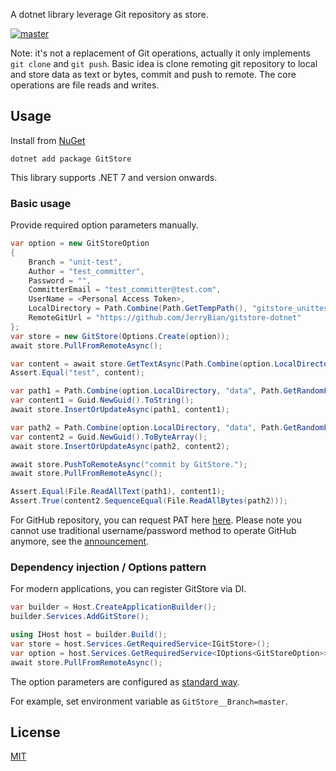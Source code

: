 A dotnet library leverage Git repository as store.

[![master](https://github.com/JerryBian/gitstore-dotnet/actions/workflows/build.yml/badge.svg)](https://github.com/JerryBian/gitstore-dotnet/actions/workflows/build.yml)

Note: it's not a replacement of Git operations, actually it only implements `git clone` and `git push`. Basic idea is clone remoting git repository to local and store data as text or bytes, commit and push to remote. The core operations are file reads and writes.

## Usage

Install from [NuGet](https://www.nuget.org/packages/gitstore)

```
dotnet add package GitStore
```

This library supports .NET 7 and version onwards.

### Basic usage

Provide required option parameters manually.

```csharp
var option = new GitStoreOption
{
    Branch = "unit-test",
    Author = "test_committer",
    Password = "",
    CommitterEmail = "test_committer@test.com",
    UserName = <Personal Access Token>,
    LocalDirectory = Path.Combine(Path.GetTempPath(), "gitstore_unittest"),
    RemoteGitUrl = "https://github.com/JerryBian/gitstore-dotnet"
};
var store = new GitStore(Options.Create(option));
await store.PullFromRemoteAsync();

var content = await store.GetTextAsync(Path.Combine(option.LocalDirectory, "dummy.txt"));
Assert.Equal("test", content);

var path1 = Path.Combine(option.LocalDirectory, "data", Path.GetRandomFileName());
var content1 = Guid.NewGuid().ToString();
await store.InsertOrUpdateAsync(path1, content1);

var path2 = Path.Combine(option.LocalDirectory, "data", Path.GetRandomFileName());
var content2 = Guid.NewGuid().ToByteArray();
await store.InsertOrUpdateAsync(path2, content2);

await store.PushToRemoteAsync("commit by GitStore.");
await store.PullFromRemoteAsync();

Assert.Equal(File.ReadAllText(path1), content1);
Assert.True(content2.SequenceEqual(File.ReadAllBytes(path2)));
```

For GitHub repository, you can request PAT here [here](https://github.com/settings/tokens). Please note you cannot use traditional username/password method to operate GitHub anymore, see the [announcement](https://github.blog/2020-12-15-token-authentication-requirements-for-git-operations/).

### Dependency injection / Options pattern

For modern applications, you can register GitStore via DI.

```csharp
var builder = Host.CreateApplicationBuilder();
builder.Services.AddGitStore();

using IHost host = builder.Build();
var store = host.Services.GetRequiredService<IGitStore>();
var option = host.Services.GetRequiredService<IOptions<GitStoreOption>>().Value;
await store.PullFromRemoteAsync();
```

The option parameters are configured as [standard way](https://learn.microsoft.com/en-us/aspnet/core/fundamentals/configuration/?view=aspnetcore-7.0).

For example, set environment variable as `GitStore__Branch=master`.

## License

[MIT](./LICENSE)